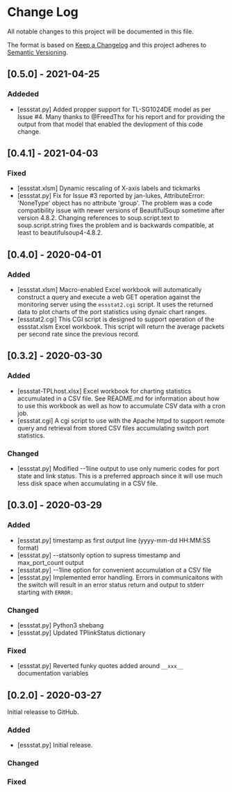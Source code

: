 # Change Log
All notable changes to this project will be documented in this file.

The format is based on [Keep a Changelog](http://keepachangelog.com/)
and this project adheres to [Semantic Versioning](http://semver.org/).


## [0.5.0] - 2021-04-25

### Addeded
 - [essstat.py] Added propper support for TL-SG1024DE model as per Issue #4.
Many thanks to @FreedThx for his report and for providing the output from
that model that enabled the devlopment of this code change.


## [0.4.1] - 2021-04-03

### Fixed

- [essstat.xlsm] Dynamic rescaling of X-axis labels and tickmarks
- [essstat.py] Fix for Issue #3 reported by jan-lukes, AttributeError: 'NoneType'
object has no attribute 'group'. The problem was a code compatibility issue
with newer versions of BeautifulSoup sometime after version 4.8.2. Changing
references to soup.script.text to soup.script.string fixes the problem and
is backwards compatible, at least to beautifulsoup4-4.8.2.


## [0.4.0] - 2020-04-01

### Added

- [essstat.xlsm] Macro-enabled Excel workbook will automatically construct 
a query and execute a web GET operation against the monitoring server using 
the `essstat2.cgi` script. It uses the returned data to plot charts of the
port statistics using dynaic chart ranges.
- [essstat2.cgi] This CGI script is designed to support operation of the essstat.xlsm
Excel workbook. This script will return the average packets per second rate since
the previous record.


## [0.3.2] - 2020-03-30

### Added
 - [essstat-TPLhost.xlsx] Excel workbook for charting statistics accumulated
 in a CSV file. See README.md for information about how to use this workbook
 as well as how to accumulate CSV data with a cron job.
 - [essstat.cgi] A cgi script to use with the Apache httpd to support remote
 query and retrieval from stored CSV files accumulating switch port
 statistics.

### Changed
 - [essstat.py] Modified --1line output to use only numeric codes for
 port state and link status. This is a preferred approach since it will use
 much less disk space when accumulating in a CSV file.


## [0.3.0] - 2020-03-29

### Added
 - [essstat.py] timestamp as first output line (yyyy-mm-dd HH:MM:SS format)
 - [essstat.py] --statsonly option to supress timestamp and max_port_count output
 - [essstat.py] --1line option for convenient accumulation ot a CSV file
 - [essstat.py] Implemented error handling. Errors in communicaitons with the
 switch will result in an error status return and output to stderr starting with
 `ERROR:`

### Changed
 - [essstat.py] Python3 shebang
 - [essstat.py] Updated TPlinkStatus dictionary
  
### Fixed
 - [essstat.py] Reverted funky quotes added around `__xxx__` documentation variables 
 
 
## [0.2.0] - 2020-03-27
  
Initial releasse to GitHub.
 
### Added

 - [essstat.py] Initial release.

### Changed
  

### Fixed
 
